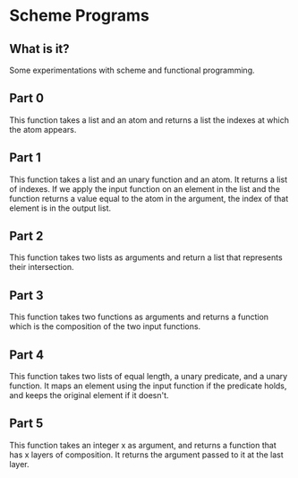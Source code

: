 # Scheme Programs

## What is it? 
Some experimentations with scheme and functional programming. 

## Part 0
This function takes a list and an atom and returns a list the indexes at which the atom appears. 

## Part 1
This function takes a list and an unary function and an atom. It returns a list of indexes. If we apply the input function on an element in the list and the function returns a value equal to the atom in the argument, the index of that element is in the output list. 

## Part 2
This function takes two lists as arguments and return a list that represents their intersection. 

## Part 3
This function takes two functions as arguments and returns a function which is the composition of the two input functions. 

## Part 4
This function takes two lists of equal length, a unary predicate, and a unary function. It maps an element using the input function if the predicate holds, and keeps the original element if it doesn't. 

## Part 5
This function takes an integer x as argument, and returns a function that has x layers of composition. It returns the argument passed to it at the last layer. 